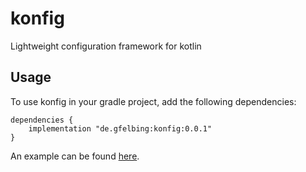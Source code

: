 # konfig

Lightweight configuration framework for kotlin

## Usage

To use konfig in your gradle project, add the following dependencies:

```
dependencies {
    implementation "de.gfelbing:konfig:0.0.1"
}
```

An example can be found [here](projects/examples/src/main/kotlin/de/gfelbing/konfig/examples/hello/Main.kt).



